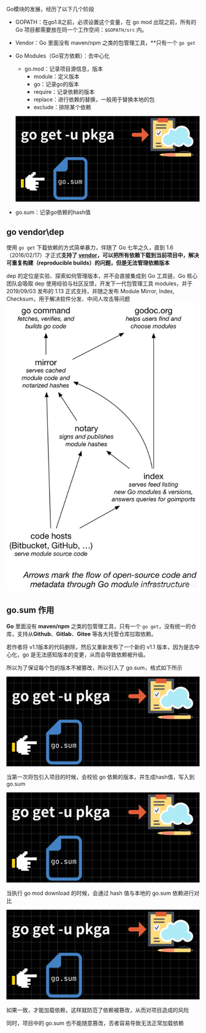 Go模块的发展，经历了以下几个阶段

- GOPATH：在go1.8之前，必须设置这个变量，在 go mod 出现之前，所有的 Go 项目都需要放在同一个工作空间：`$GOPATH/src` 内。

- Vendor：Go 里面没有 maven/npm 之类的包管理工具，**只有一个 `go get`

- Go Modules（Go官方依赖）：去中心化

  - go.mod：记录项目源信息，版本
    - module：定义版本
    - go：记录go的版本
    - require：记录依赖的版本
    - replace：进行依赖的替换，一般用于替换本地的包
    - exclude：排除某个依赖

  ![img](images/image.png)

- go.sum：记录go依赖的hash值

## go vendor\dep

使用 `go get` 下载依赖的方式简单暴力，伴随了 Go 七年之久，直到 1.6（2016/02/17）才正式**支持了 [vendor](https://golang.org/doc/go1.6#go_command)，可以把所有依赖下载到当前项目中，解决可重复构建（reproducible builds）的问题，但是无法管理依赖版本**

dep 的定位是实验、探索如何管理版本，并不会直接集成到 Go 工具链，Go 核心团队会吸取 dep 使用经验与社区反馈，开发下一代包管理工具 modules，并于 2019/09/03 发布的 1.13 正式支持，并随之发布 Module Mirror, Index, Checksum，用于解决软件分发、中间人攻击等问题
![img](images/20200213161422200.png)

## go.sum 作用

**Go** 里面没有 **maven/npm** 之类的包管理工具，只有一个 `go get`，没有统一的仓库，支持从**Github**、**Gitlab**、**Gitee** 等各大托管仓库拉取依赖。

若作者将 v1.1版本的代码删除，然后又重新发布了一个新的 v1.1 版本，因为是去中心化，go 是无法感知版本的变更，从而会导致依赖被升级。

所以为了保证每个包的版本不被篡改，所以引入了 go.sum，格式如下所示

![img](images/image.png)

当第一次将包引入项目的时候，会校验 go 依赖的版本，并生成hash值，写入到 go.sum

![img](images/image.png)

当执行 go mod download 的时候，会通过 hash 值与本地的 go.sum 依赖进行对比

![img](images/image.png)

如果一致，才能加载依赖，这样就防范了依赖被篡改，从而对项目造成的风险

同时，项目中的 go.sum 也不能随意篡改，否者容易导致无法正常加载依赖